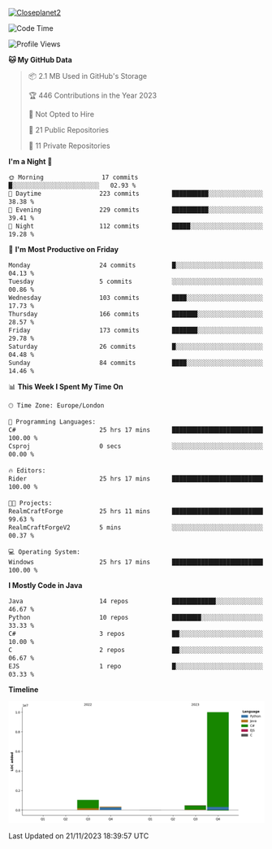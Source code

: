 [![Closeplanet2](https://github-readme-stats.vercel.app/api?username=Closeplanet2&show_icons=true&theme=tokyonight&count_private=true)]([https://github.com/Closeplanet2])

<!--START_SECTION:waka-->
![Code Time](http://img.shields.io/badge/Code%20Time-84%20hrs%2054%20mins-blue)

![Profile Views](http://img.shields.io/badge/Profile%20Views-11-blue)

**🐱 My GitHub Data** 

> 📦 2.1 MB Used in GitHub's Storage 
 > 
> 🏆 446 Contributions in the Year 2023
 > 
> 🚫 Not Opted to Hire
 > 
> 📜 21 Public Repositories 
 > 
> 🔑 11 Private Repositories 
 > 
**I'm a Night 🦉** 

```text
🌞 Morning                17 commits          █░░░░░░░░░░░░░░░░░░░░░░░░   02.93 % 
🌆 Daytime                223 commits         ██████████░░░░░░░░░░░░░░░   38.38 % 
🌃 Evening                229 commits         ██████████░░░░░░░░░░░░░░░   39.41 % 
🌙 Night                  112 commits         █████░░░░░░░░░░░░░░░░░░░░   19.28 % 
```
📅 **I'm Most Productive on Friday** 

```text
Monday                   24 commits          █░░░░░░░░░░░░░░░░░░░░░░░░   04.13 % 
Tuesday                  5 commits           ░░░░░░░░░░░░░░░░░░░░░░░░░   00.86 % 
Wednesday                103 commits         ████░░░░░░░░░░░░░░░░░░░░░   17.73 % 
Thursday                 166 commits         ███████░░░░░░░░░░░░░░░░░░   28.57 % 
Friday                   173 commits         ███████░░░░░░░░░░░░░░░░░░   29.78 % 
Saturday                 26 commits          █░░░░░░░░░░░░░░░░░░░░░░░░   04.48 % 
Sunday                   84 commits          ████░░░░░░░░░░░░░░░░░░░░░   14.46 % 
```


📊 **This Week I Spent My Time On** 

```text
🕑︎ Time Zone: Europe/London

💬 Programming Languages: 
C#                       25 hrs 17 mins      █████████████████████████   100.00 % 
Csproj                   0 secs              ░░░░░░░░░░░░░░░░░░░░░░░░░   00.00 % 

🔥 Editors: 
Rider                    25 hrs 17 mins      █████████████████████████   100.00 % 

🐱‍💻 Projects: 
RealmCraftForge          25 hrs 11 mins      █████████████████████████   99.63 % 
RealmCraftForgeV2        5 mins              ░░░░░░░░░░░░░░░░░░░░░░░░░   00.37 % 

💻 Operating System: 
Windows                  25 hrs 17 mins      █████████████████████████   100.00 % 
```

**I Mostly Code in Java** 

```text
Java                     14 repos            ████████████░░░░░░░░░░░░░   46.67 % 
Python                   10 repos            ████████░░░░░░░░░░░░░░░░░   33.33 % 
C#                       3 repos             ██░░░░░░░░░░░░░░░░░░░░░░░   10.00 % 
C                        2 repos             ██░░░░░░░░░░░░░░░░░░░░░░░   06.67 % 
EJS                      1 repo              █░░░░░░░░░░░░░░░░░░░░░░░░   03.33 % 
```



**Timeline**

![Lines of Code chart](https://raw.githubusercontent.com/Closeplanet2/Closeplanet2/main/assets/bar_graph.png)


 Last Updated on 21/11/2023 18:39:57 UTC
<!--END_SECTION:waka-->
